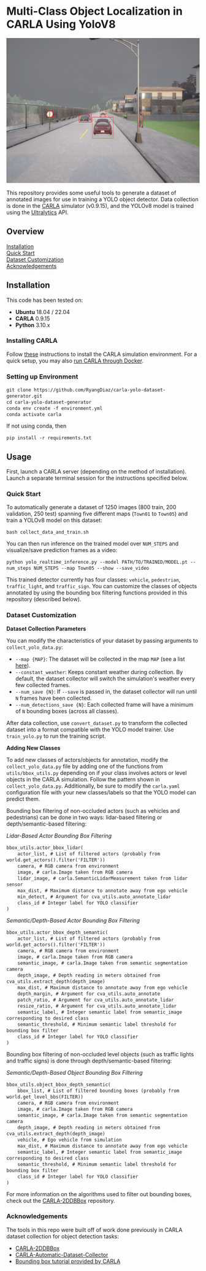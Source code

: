 # Multi-Class Object Localization in CARLA Using YoloV8

![](example_labels.png)

This repository provides some useful tools to generate a dataset of annotated images for use in training a YOLO object detector. Data collection is done in the [CARLA](https://carla.org//) simulator (v0.9.15), and the YOLOv8 model is trained using the [Ultralytics](https://docs.ultralytics.com) API.

## Overview

[Installation](#Installation)  
[Quick Start](#Quick-Start)  
[Dataset Customization](#Dataset-Customization)  
[Acknowledgements](#Acknowledgements)  

## Installation

This code has been tested on:
- **Ubuntu** 18.04 / 22.04
- **CARLA** 0.9.15
- **Python** 3.10.x

### Installing CARLA
Follow [these](https://carla.readthedocs.io/en/0.9.15/start_quickstart/) instructions to install the CARLA simulation environment. For a quick setup, you may also [run CARLA through Docker](https://carla.readthedocs.io/en/0.9.15/build_docker/).

### Setting up Environment
```
git clone https://github.com/RyangDiaz/carla-yolo-dataset-generator.git
cd carla-yolo-dataset-generator
conda env create -f environment.yml
conda activate carla
```

If not using conda, then

```
pip install -r requirements.txt
```

## Usage
First, launch a CARLA server (depending on the method of installation). Launch a separate terminal session for the instructions specified below.

### Quick Start
To automatically generate a dataset of 1250 images (800 train, 200 validation, 250 test) spanning five different maps (`Town01` to `Town05`) and train a YOLOv8 model on this dataset:

```
bash collect_data_and_train.sh
```

You can then run inference on the trained model over `NUM_STEPS` and visualize/save prediction frames as a video:

```
python yolo_realtime_inference.py --model PATH/TO/TRAINED/MODEL.pt --num_steps NUM_STEPS --map Town05 --show --save_video
```

This trained detector currently has four classes: `vehicle`, `pedestrian`, `traffic_light`, and `traffic_sign`. You can customize the classes of objects annotated by using the bounding box filtering functions provided in this repository (described below).

### Dataset Customization

**Dataset Collection Parameters**

You can modify the characteristics of your dataset by passing arguments to `collect_yolo_data.py`:

- `--map {MAP}`: The dataset will be collected in the map `MAP` (see a list [here](https://carla.readthedocs.io/en/latest/core_map/#non-layered-maps)).
- `--constant_weather`: Keeps constant weather during collection. By default, the dataset collector will switch the simulation's weather every few collected frames.
- `--num_save {N}`: If `--save` is passed in, the dataset collector will run until `N` frames have been collected.
- `--num_detections_save {N}`: Each collected frame will have a minimum of `N` bounding boxes (across all classes).

After data collection, use `convert_dataset.py` to transform the collected dataset into a format compatible with the YOLO model trainer. Use `train_yolo.py` to run the training script.

**Adding New Classes**

To add new classes of actors/objects for annotation, modify the `collect_yolo_data.py` file by adding one of the functions from `utils/bbox_utils.py` depending on if your class involves actors or level objects in the CARLA simulation. Follow the pattern shown in `collect_yolo_data.py`. Additionally, be sure to modify the `carla.yaml` configuration file with your new classes/labels so that the YOLO model can predict them.

Bounding box filtering of non-occluded actors (such as vehicles and pedestrians) can be done in two ways: lidar-based filtering or depth/semantic-based filtering:

*Lidar-Based Actor Bounding Box Filtering*

```
bbox_utils.actor_bbox_lidar(
    actor_list, # List of filtered actors (probably from world.get_actors().filter('FILTER'))
    camera, # RGB camera from environment
    image, # carla.Image taken from RGB camera
    lidar_image, # carla.SemanticLidarMeasurement taken from lidar sensor
    max_dist, # Maximum distance to annotate away from ego vehicle
    min_detect, # Argument for cva_utils.auto_annotate_lidar
    class_id # Integer label for YOLO classifier
)
```

*Semantic/Depth-Based Actor Bounding Box Filtering*

```
bbox_utils.actor_bbox_depth_semantic(
    actor_list, # List of filtered actors (probably from world.get_actors().filter('FILTER'))
    camera, # RGB camera from environment
    image, # carla.Image taken from RGB camera
    semantic_image, # carla.Image taken from semantic segmentation camera
    depth_image, # Depth reading in meters obtained from cva_utils.extract_depth(depth_image)
    max_dist, # Maximum distance to annotate away from ego vehicle
    depth_margin, # Argument for cva_utils.auto_annotate
    patch_ratio, # Argument for cva_utils.auto_annotate_lidar
    resize_ratio, # Argument for cva_utils.auto_annotate_lidar
    semantic_label, # Integer semantic label from semantic_image corresponding to desired class
    semantic_threshold, # Minimum semantic label threshold for bounding box filter
    class_id # Integer label for YOLO classifier
)
```

Bounding box filtering of non-occluded level objects (such as traffic lights and traffic signs) is done through depth/semantic-based filtering:

*Semantic/Depth-Based Object Bounding Box Filtering*

```
bbox_utils.object_bbox_depth_semantic(
    bbox_list, # List of filtered bounding boxes (probably from world.get_level_bbs(FILTER))
    camera, # RGB camera from environment
    image, # carla.Image taken from RGB camera
    semantic_image, # carla.Image taken from semantic segmentation camera
    depth_image, # Depth reading in meters obtained from cva_utils.extract_depth(depth_image)
    vehicle, # Ego vehicle from simulation
    max_dist, # Maximum distance to annotate away from ego vehicle
    semantic_label, # Integer semantic label from semantic_image corresponding to desired class
    semantic_threshold, # Minimum semantic label threshold for bounding box filter
    class_id # Integer label for YOLO classifier
)
```

For more information on the algorithms used to filter out bounding boxes, check out the [CARLA-2DDBBox](https://github.com/MukhlasAdib/CARLA-2DBBox) repository.

### Acknowledgements

The tools in this repo were built off of work done previously in CARLA dataset collection for object detection tasks:

- [CARLA-2DDBBox](https://github.com/MukhlasAdib/CARLA-2DBBox)
- [CARLA-Automatic-Dataset-Collector](https://github.com/LinkouCommander/CARLA-Automatic-Dataset-Collector)
- [Bounding box tutorial provided by CARLA](https://carla.readthedocs.io/en/latest/tuto_G_bounding_boxes/)
